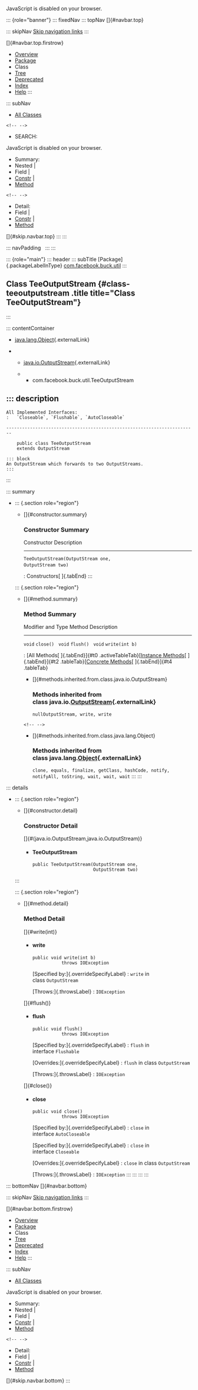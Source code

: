 <div>

JavaScript is disabled on your browser.

</div>

::: {role="banner"}
::: fixedNav
::: topNav
[]{#navbar.top}

::: skipNav
[Skip navigation links](#skip.navbar.top "Skip navigation links")
:::

[]{#navbar.top.firstrow}

-   [Overview](../../../../index.html)
-   [Package](package-summary.html)
-   Class
-   [Tree](package-tree.html)
-   [Deprecated](../../../../deprecated-list.html)
-   [Index](../../../../index-all.html)
-   [Help](../../../../help-doc.html)
:::

::: subNav
-   [All Classes](../../../../allclasses.html)

```{=html}
<!-- -->
```
-   SEARCH:

<div>

<div>

JavaScript is disabled on your browser.

</div>

</div>

<div>

-   Summary: 
-   Nested \| 
-   Field \| 
-   [Constr](#constructor.summary) \| 
-   [Method](#method.summary)

```{=html}
<!-- -->
```
-   Detail: 
-   Field \| 
-   [Constr](#constructor.detail) \| 
-   [Method](#method.detail)

</div>

[]{#skip.navbar.top}
:::
:::

::: navPadding
 
:::
:::

::: {role="main"}
::: header
::: subTitle
[Package]{.packageLabelInType} [com.facebook.buck.util](package-summary.html)
:::

## Class TeeOutputStream {#class-teeoutputstream .title title="Class TeeOutputStream"}
:::

::: contentContainer
-   [java.lang.Object](http://docs.oracle.com/javase/7/docs/api/java/lang/Object.html?is-external=true "class or interface in java.lang"){.externalLink}

-   -   [java.io.OutputStream](http://docs.oracle.com/javase/7/docs/api/java/io/OutputStream.html?is-external=true "class or interface in java.io"){.externalLink}

    -   -   com.facebook.buck.util.TeeOutputStream

::: description
-   

    All Implemented Interfaces:
    :   `Closeable`, `Flushable`, `AutoCloseable`

    ------------------------------------------------------------------------

        public class TeeOutputStream
        extends OutputStream

    ::: block
    An OutputStream which forwards to two OutputStreams.
    :::
:::

::: summary
-   ::: {.section role="region"}
    -   []{#constructor.summary}

        ### Constructor Summary

          Constructor                                                            Description
          ---------------------------------------------------------------------- -------------
          `TeeOutputStream​(OutputStream one,                OutputStream two)`    

          : Constructors[ ]{.tabEnd}
    :::

    ::: {.section role="region"}
    -   []{#method.summary}

        ### Method Summary

          Modifier and Type   Method           Description
          ------------------- ---------------- -------------
          `void`              `close()`         
          `void`              `flush()`         
          `void`              `write​(int b)`    

          : [All Methods[ ]{.tabEnd}]{#t0 .activeTableTab}[[Instance
          Methods](javascript:show(2);)[ ]{.tabEnd}]{#t2
          .tableTab}[[Concrete
          Methods](javascript:show(8);)[ ]{.tabEnd}]{#t4 .tableTab}

        -   []{#methods.inherited.from.class.java.io.OutputStream}

            ### Methods inherited from class java.io.[OutputStream](http://docs.oracle.com/javase/7/docs/api/java/io/OutputStream.html?is-external=true "class or interface in java.io"){.externalLink}

            `nullOutputStream, write, write`

        ```{=html}
        <!-- -->
        ```
        -   []{#methods.inherited.from.class.java.lang.Object}

            ### Methods inherited from class java.lang.[Object](http://docs.oracle.com/javase/7/docs/api/java/lang/Object.html?is-external=true "class or interface in java.lang"){.externalLink}

            `clone, equals, finalize, getClass, hashCode, notify, notifyAll, toString, wait, wait, wait`
    :::
:::

::: details
-   ::: {.section role="region"}
    -   []{#constructor.detail}

        ### Constructor Detail

        []{#<init>(java.io.OutputStream,java.io.OutputStream)}

        -   #### TeeOutputStream

                public TeeOutputStream​(OutputStream one,
                                       OutputStream two)
    :::

    ::: {.section role="region"}
    -   []{#method.detail}

        ### Method Detail

        []{#write(int)}

        -   #### write

            ``` methodSignature
            public void write​(int b)
                       throws IOException
            ```

            [Specified by:]{.overrideSpecifyLabel}
            :   `write` in class `OutputStream`

            [Throws:]{.throwsLabel}
            :   `IOException`

        []{#flush()}

        -   #### flush

            ``` methodSignature
            public void flush()
                       throws IOException
            ```

            [Specified by:]{.overrideSpecifyLabel}
            :   `flush` in interface `Flushable`

            [Overrides:]{.overrideSpecifyLabel}
            :   `flush` in class `OutputStream`

            [Throws:]{.throwsLabel}
            :   `IOException`

        []{#close()}

        -   #### close

            ``` methodSignature
            public void close()
                       throws IOException
            ```

            [Specified by:]{.overrideSpecifyLabel}
            :   `close` in interface `AutoCloseable`

            [Specified by:]{.overrideSpecifyLabel}
            :   `close` in interface `Closeable`

            [Overrides:]{.overrideSpecifyLabel}
            :   `close` in class `OutputStream`

            [Throws:]{.throwsLabel}
            :   `IOException`
    :::
:::
:::
:::

::: bottomNav
[]{#navbar.bottom}

::: skipNav
[Skip navigation links](#skip.navbar.bottom "Skip navigation links")
:::

[]{#navbar.bottom.firstrow}

-   [Overview](../../../../index.html)
-   [Package](package-summary.html)
-   Class
-   [Tree](package-tree.html)
-   [Deprecated](../../../../deprecated-list.html)
-   [Index](../../../../index-all.html)
-   [Help](../../../../help-doc.html)
:::

::: subNav
-   [All Classes](../../../../allclasses.html)

<div>

<div>

JavaScript is disabled on your browser.

</div>

</div>

<div>

-   Summary: 
-   Nested \| 
-   Field \| 
-   [Constr](#constructor.summary) \| 
-   [Method](#method.summary)

```{=html}
<!-- -->
```
-   Detail: 
-   Field \| 
-   [Constr](#constructor.detail) \| 
-   [Method](#method.detail)

</div>

[]{#skip.navbar.bottom}
:::
